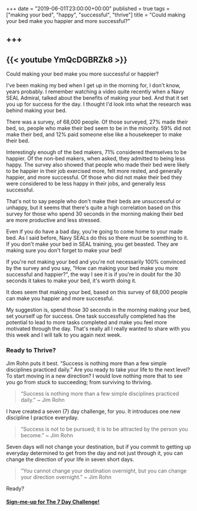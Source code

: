 +++
date = "2019-06-01T23:00:00+00:00"
published = true
tags = ["making your bed", "happy", "successful", "thrive"]
title = "Could making your bed make you happier and more successful?"

+++
--- 
{{< youtube YmQcDGBRZk8 >}}
---

Could making your bed make you more successful or happier? 

I've been making my bed when I get up in the morning for, I don't know, years probably. I remember watching a video quite recently when a Navy SEAL Admiral, talked about the benefits of making your bed. And that it set you up for success for the day. I thought I'd look into what the research was behind making your bed. 

There was a survey, of 68,000 people. Of those surveyed, 27% made their bed, so, people who make their bed seem to be in the minority. 59% did not make their bed, and 12% paid someone else like a housekeeper to make their bed.

Interestingly enough of the bed makers, 71% considered themselves to be happier. Of the non-bed makers, when asked, they admitted to being less happy. The survey also showed that people who made their bed were likely to be happier in their job exercised more, felt more rested, and generally happier, and more successful. Of those who did not make their bed they were considered to be less happy in their jobs, and generally less successful.

That's not to say people who don't make their beds are unsuccessful or unhappy, but it seems that there's quite a high correlation based on this survey for those who spend 30 seconds in the morning making their bed are more productive and less stressed.

Even if you do have a bad day, you're going to come home to your made bed. As I said before, Navy SEALs do this so there must be soemthing to it. If you don't make your bed in SEAL training, you get beasted. They are making sure you don't forget to make your bed!

If you're not making your bed and you're not necessarily 100% convinced by the survey and you say, "How can making your bed make you more successful and happier?", the way I see it is if you're in doubt for the 30 seconds it takes to make your bed, it's worth doing it. 

It does seem that making your bed, based on this survey of 68,000 people can make you happier and more successful.

My suggestion is, spend those 30 seconds in the morning making your bed, set yourself up for success. One task successfully completed has the potential to lead to more tasks completed and make you feel more motivated through the day. That's really all I really wanted to share with you this week and I will talk to you again next week.

### Ready to Thrive?

Jim Rohn puts it best. “Success is nothing more than a few simple disciplines practiced daily.” Are you ready to take your life to the next level? To start moving in a new direction? I would love nothing more that to see you go from stuck to succeeding; from surviving to thriving.

> “Success is nothing more than a few simple disciplines practiced daily.” ~ Jim Rohn

I have created a seven (7) day challenge, for you. It introduces one new discipline I practice everyday.

> “Success is not to be pursued; it is to be attracted by the person you become.” ~ Jim Rohn

Seven days will not change your destination, but if you commit to getting up everyday determined to get from the day and not just through it, you can change the direction of your life in seven short days.

> “You cannot change your destination overnight, but you can change your direction overnight.” ~ Jim Rohn

Ready?


#### [Sign-me-up for The 7 Day Challenge!](https://fearextinguishers.com/)
